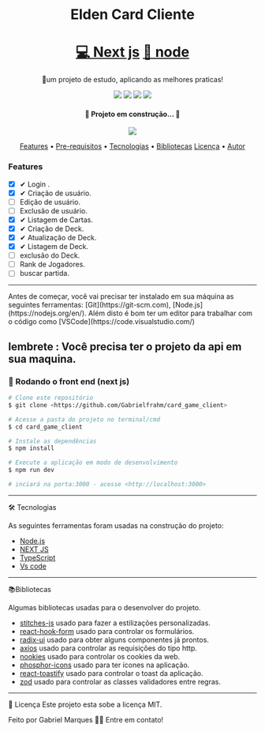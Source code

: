 <h1 align="center">Elden Card Cliente</h1>

<h1 align="center">
    <a href="https://nextjs.org">💻 Next js</a>
    <a href="https://nodejs.org">🔗 node</a>
</h1>

<p align="center">🚀um projeto de estudo, aplicando as melhores praticas!</p>

<p align="center">
  <img src="https://img.shields.io/github/license/Gabrielfrahm/card_game_client"/>
  <img src="https://img.shields.io/github/stars/Gabrielfrahm/card_game_client"/>
  <img src="https://img.shields.io/github/forks/Gabrielfrahm/card_game_client"/>
  <img src="https://img.shields.io/github/issues/Gabrielfrahm/card_game_client"/>
</p>

<h4 align="center">
	🚧 Projeto  em construção...  🚧
</h4>

<p align="center">
  <img src="https://user-images.githubusercontent.com/49403676/241785043-f5e8f1ec-5e2f-41da-b8db-eb15c04c9d5b.gif"/>
</p>

<p align="center">
 <a href="#features">Features</a> •
 <a href="#pre">Pre-requisitos</a> •
 <a href="#tec">Tecnologias</a> •
 <a href="#libs">Bibliotecas</a>
 <a href="#licenc-a">Licença</a> •
 <a href="#autor">Autor</a>
</p>

### Features

- [x] ✔ Login .
- [x] ✔ Criação de usuário.
- [ ] Edição de usuário.
- [ ] Exclusão de usuário.
- [x] ✔ Listagem de Cartas.
- [x] ✔ Criação de Deck.
- [x] ✔ Atualização de Deck.
- [x] ✔ Listagem de Deck.
- [ ] exclusão do Deck.
- [ ] Rank de Jogadores.
- [ ] buscar partida.

<hr>
<p id="pre">
Antes de começar, você vai precisar ter instalado em sua máquina as seguintes ferramentas:
[Git](https://git-scm.com), [Node.js](https://nodejs.org/en/).
Além disto é bom ter um editor para trabalhar com o código como [VSCode](https://code.visualstudio.com/)

## lembrete : Você precisa ter o projeto da api em sua maquina.

### 🚀 Rodando o front end (next js)

```bash
# Clone este repositório
$ git clone <https://github.com/Gabrielfrahm/card_game_client>

# Acesse a pasta do projeto no terminal/cmd
$ cd card_game_client

# Instale as dependências
$ npm install

# Execute a aplicação em modo de desenvolvimento
$ npm run dev

# inciará na porta:3000 - acesse <http://localhost:3000>
```

</p>
<hr>
<p id="tec">

🛠 Tecnologias

As seguintes ferramentas foram usadas na construção do projeto:

- [Node.js](https://nodejs.org/en/)
- [NEXT JS](https://nextjs.org)
- [TypeScript](https://www.typescriptlang.org/)
- [Vs code](https://code.visualstudio.com)
</p>
<hr>
<p id="libs">
📚Bibliotecas

Algumas bibliotecas usadas para o desenvolver do projeto.

- [stitches-js](https://stitches.dev) usado para fazer a estilizações personalizadas.
- [react-hook-form](https://react-hook-form.com) usado para controlar os formulários.
- [radix-ui](https://www.radix-ui.com) usado para obter alguns componentes já prontos.
- [axios](https://www.npmjs.com/package/axios) usado para controlar as requisições do tipo http.
- [nookies](https://www.npmjs.com/package/nookies) usado para controlar os cookies da web.
- [phosphor-icons](https://phosphoricons.com) usado para ter ícones na aplicação.
- [react-toastify](https://www.npmjs.com/package/react-toastify) usado para controlar o toast da aplicação.
- [zod](https://www.npmjs.com/package/zod) usado para controlar as classes validadores entre regras.
</p>

<hr id="licenc-a">
📝 Licença
Este projeto esta sobe a licença MIT.

Feito por Gabriel Marques 👋🏽 Entre em contato!
